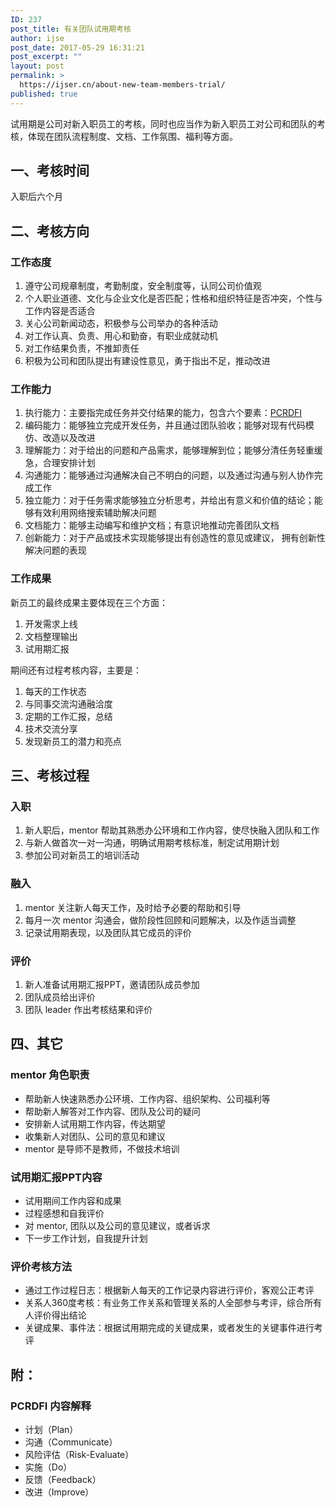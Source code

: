 ```yaml
---
ID: 237
post_title: 有关团队试用期考核
author: ijse
post_date: 2017-05-29 16:31:21
post_excerpt: ""
layout: post
permalink: >
  https://ijser.cn/about-new-team-members-trial/
published: true
---
```

试用期是公司对新入职员工的考核，同时也应当作为新入职员工对公司和团队的考核，体现在团队流程制度、文档、工作氛围、福利等方面。

## 一、考核时间

入职后六个月

## 二、考核方向

### 工作态度

1. 遵守公司规章制度，考勤制度，安全制度等，认同公司价值观
2. 个人职业道德、文化与企业文化是否匹配；性格和组织特征是否冲突，个性与工作内容是否适合
3. 关心公司新闻动态，积极参与公司举办的各种活动
4. 对工作认真、负责、用心和勤奋，有职业成就动机
5. 对工作结果负责，不推卸责任
6. 积极为公司和团队提出有建设性意见，勇于指出不足，推动改进

<!--more-->

### 工作能力

1. 执行能力：主要指完成任务并交付结果的能力，包含六个要素：[PCRDFI](https://tigerbrokers.quip.com/05OjA5LRRau2#TCWACAPcrnW)
2. 编码能力：能够独立完成开发任务，并且通过团队验收；能够对现有代码模仿、改造以及改进
3. 理解能力：对于给出的问题和产品需求，能够理解到位；能够分清任务轻重缓急，合理安排计划
4. 沟通能力：能够通过沟通解决自己不明白的问题，以及通过沟通与别人协作完成工作
5. 独立能力：对于任务需求能够独立分析思考，并给出有意义和价值的结论；能够有效利用网络搜索辅助解决问题
6. 文档能力：能够主动编写和维护文档；有意识地推动完善团队文档
7. 创新能力：对于产品或技术实现能够提出有创造性的意见或建议， 拥有创新性解决问题的表现

### 工作成果

新员工的最终成果主要体现在三个方面：

1. 开发需求上线
2. 文档整理输出
3. 试用期汇报

期间还有过程考核内容，主要是：

1. 每天的工作状态
2. 与同事交流沟通融洽度
3. 定期的工作汇报，总结
4. 技术交流分享
5. 发现新员工的潜力和亮点

## 三、考核过程

### 入职

1. 新人职后，mentor 帮助其熟悉办公环境和工作内容，使尽快融入团队和工作
2. 与新人做首次一对一沟通，明确试用期考核标准，制定试用期计划
3. 参加公司对新员工的培训活动

### 融入

1. mentor 关注新人每天工作，及时给予必要的帮助和引导
2. 每月一次 mentor 沟通会，做阶段性回顾和问题解决，以及作适当调整
3. 记录试用期表现，以及团队其它成员的评价

### 评价

1. 新人准备试用期汇报PPT，邀请团队成员参加
2. 团队成员给出评价
3. 团队 leader 作出考核结果和评价

## 四、其它

### mentor 角色职责

* 帮助新人快速熟悉办公环境、工作内容、组织架构、公司福利等
* 帮助新人解答对工作内容、团队及公司的疑问
* 安排新人试用期工作内容，传达期望
* 收集新人对团队、公司的意见和建议
* mentor 是导师不是教师，不做技术培训

### 试用期汇报PPT内容

* 试用期间工作内容和成果
* 过程感想和自我评价
* 对 mentor, 团队以及公司的意见建议，或者诉求
* 下一步工作计划，自我提升计划

### 评价考核方法

* 通过工作过程日志：根据新人每天的工作记录内容进行评价，客观公正考评
* 关系人360度考核：有业务工作关系和管理关系的人全部参与考评，综合所有人评价得出结论
* 关键成果、事件法：根据试用期完成的关键成果，或者发生的关键事件进行考评

## 附：

### PCRDFI 内容解释

* 计划（Plan）
* 沟通（Communicate）
* 风险评估（Risk-Evaluate）
* 实施（Do）
* 反馈（Feedback）
* 改进（Improve）